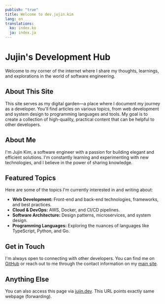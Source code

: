 ```yaml
---
publish: "true"
title: Welcome to dev.jujin.kim
lang: en
translations:
  ko: index.ko
  ja: index.ja
---
```

# Jujin's Development Hub

Welcome to my corner of the internet where I share my thoughts, learnings, and explorations in the world of software engineering.

## About This Site

This site serves as my digital garden—a place where I document my journey as a developer. You'll find articles on various topics, from web development and system design to programming languages and tools. My goal is to create a collection of high-quality, practical content that can be helpful to other developers.

## About Me

I'm Jujin Kim, a software engineer with a passion for building elegant and efficient solutions. I'm constantly learning and experimenting with new technologies, and I believe in the power of sharing knowledge.

## Featured Topics

Here are some of the topics I'm currently interested in and writing about:

- **Web Development:** Front-end and back-end technologies, frameworks, and best practices.
- **Cloud & DevOps:** AWS, Docker, and CI/CD pipelines.
- **Software Architecture:** Design patterns, microservices, and system design.
- **Programming Languages:** Exploring the nuances of languages like TypeScript, Python, and Go.

## Get in Touch

I'm always open to connecting with other developers. You can find me on [GitHub](https://github.com/jujinkim) or reach out to me through the contact information on my [main site](https://jujin.kim).

## Anything Else

You can also access this page via [jujin.dev](https://jujin.dev). This URL points exactly same webpage (forwarding).